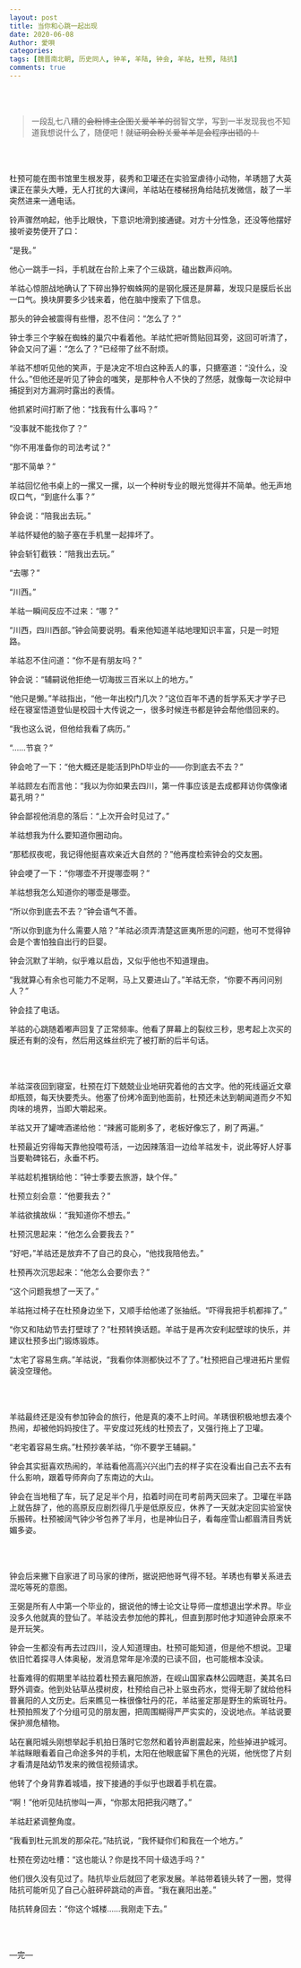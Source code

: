 ```yaml
---
layout: post
title: 当你和心跳一起出现
date: 2020-06-08
Author: 愛唄
categories: 
tags: [魏晋南北朝, 历史同人, 钟羊, 羊陆, 钟会, 羊祜, 杜预, 陆抗]
comments: true
---
```


<br>
<br>

>一段乱七八糟的~~会粉博主企图关爱羊羊的~~弱智文学，写到一半发现我也不知道我想说什么了，随便吧！~~就证明会粉关爱羊羊是会程序出错的！~~

<br>
<br>

杜预可能在图书馆里生根发芽，裴秀和卫瓘还在实验室虐待小动物，羊琇翘了大英课正在蒙头大睡，无人打扰的大课间，羊祜站在楼梯拐角给陆抗发微信，敲了一半突然进来一通电话。

铃声骤然响起，他手比眼快，下意识地滑到接通键。对方十分性急，还没等他摆好接听姿势便开了口：

“是我。”

他心一跳手一抖，手机就在台阶上来了个三级跳，磕出数声闷响。

羊祜心惊胆战地确认了下碎出狰狞蜘蛛网的是钢化膜还是屏幕，发现只是膜后长出一口气。换块屏要多少钱来着，他在脑中搜索了下信息。

那头的钟会被震得有些懵，忍不住问：“怎么了？”

钟士季三个字躲在蜘蛛的巢穴中看着他。羊祜忙把听筒贴回耳旁，这回可听清了，钟会又问了遍：“怎么了？”已经带了丝不耐烦。

羊祜不想听见他的笑声，于是决定不坦白这种丢人的事，只搪塞道：“没什么，没什么。”但他还是听见了钟会的嗤笑，是那种令人不快的了然感，就像每一次论辩中捕捉到对方漏洞时露出的表情。

他抓紧时间打断了他：“找我有什么事吗？”

“没事就不能找你了？”

“你不用准备你的司法考试？”

“那不简单？”

羊祜回忆他书桌上的一摞又一摞，以一个种树专业的眼光觉得并不简单。他无声地叹口气，“到底什么事？”

钟会说：“陪我出去玩。”

羊祜怀疑他的脑子塞在手机里一起摔坏了。

钟会斩钉截铁：“陪我出去玩。”

“去哪？”

“川西。”

羊祜一瞬间反应不过来：“哪？”

“川西，四川西部。”钟会简要说明。看来他知道羊祜地理知识丰富，只是一时短路。

羊祜忍不住问道：“你不是有朋友吗？”

钟会说：“辅嗣说他拒绝一切海拔三百米以上的地方。”

“他只是懒。”羊祜指出，“他一年出校门几次？”这位百年不遇的哲学系天才学子已经在寝室悟道登仙是校园十大传说之一，很多时候连书都是钟会帮他借回来的。

“我也这么说，但他给我看了病历。”

“……节哀？”

钟会呛了一下：“他大概还是能活到PhD毕业的——你到底去不去？”

羊祜顾左右而言他：“我以为你如果去四川，第一件事应该是去成都拜访你偶像诸葛孔明？”

钟会鄙视他消息的落后：“上次开会时见过了。”

羊祜想我为什么要知道你圈动向。

“那嵇叔夜呢，我记得他挺喜欢亲近大自然的？”他再度检索钟会的交友圈。

钟会哽了一下：“你哪壶不开提哪壶啊？”

羊祜想我怎么知道你的哪壶是哪壶。

“所以你到底去不去？”钟会语气不善。

“所以你到底为什么需要人陪？”羊祜必须弄清楚这匪夷所思的问题，他可不觉得钟会是个害怕独自出行的巨婴。

钟会沉默了半晌，似乎难以启齿，又似乎他也不知道理由。

“我就算心有余也可能力不足啊，马上又要进山了。”羊祜无奈，“你要不再问问别人？”

钟会挂了电话。

羊祜的心跳随着嘟声回复了正常频率。他看了屏幕上的裂纹三秒，思考起上次买的膜还有剩的没有，然后用这蛛丝织完了被打断的后半句话。

<br>
<br>

羊祜深夜回到寝室，杜预在灯下兢兢业业地研究着他的古文字。他的死线逼近文章却瓶颈，每天快要秃头。他塞了份烤冷面到他面前，杜预还未达到朝闻道而夕不知肉味的境界，当即大嚼起来。

羊祜又开了罐啤酒递给他：“辣酱可能刷多了，老板好像忘了，刷了两遍。”

杜预最近穷得每天靠他投喂苟活，一边因辣落泪一边给羊祜发卡，说此等好人好事当要勒碑铭石，永垂不朽。

羊祜趁机推锅给他：“钟士季要去旅游，缺个伴。”

杜预立刻会意：“他要我去？”

羊祜欲擒故纵：“我知道你不想去。”

杜预沉思起来：“他怎么会要我去？”

“好吧，”羊祜还是放弃不了自己的良心，“他找我陪他去。”

杜预再次沉思起来：“他怎么会要你去？”

“这个问题我想了一天了。”

羊祜拖过椅子在杜预身边坐下，又顺手给他递了张抽纸。“吓得我把手机都摔了。”

“你又和陆幼节去打壁球了？”杜预转换话题。羊祜于是再次安利起壁球的快乐，并建议杜预多出门锻炼锻炼。

“太宅了容易生病。”羊祜说，“我看你体测都快过不了了。”杜预把自己埋进拓片里假装没空理他。

<br>
<br>

羊祜最终还是没有参加钟会的旅行，他是真的凑不上时间。羊琇很积极地想去凑个热闹，却被他妈妈按住了。平安度过死线的杜预去了，又强行拖上了卫瓘。

“老宅着容易生病。”杜预抄袭羊祜，“你不要学王辅嗣。”

钟会其实挺喜欢热闹的，羊祜看他高高兴兴出门去的样子实在没看出自己去不去有什么影响，跟着导师奔向了东南边的大山。

钟会在当地租了车，玩了足足半个月，掐着时间在司考前两天回来了。卫瓘在半路上就告辞了，他的高原反应剧烈得几乎是低原反应，休养了一天就决定回实验室快乐搬砖。杜预被阔气钟少爷包养了半月，也是神仙日子，看每座雪山都眉清目秀妩媚多姿。

<br>
<br>

钟会后来撇下自家进了司马家的律所，据说把他哥气得不轻。羊琇也有攀关系进去混吃等死的意图。

王弼是所有人中第一个毕业的，据说他的博士论文让导师一度想退出学术界。毕业没多久他就真的登仙了。羊祜没去参加他的葬礼，但直到那时他才知道钟会原来不是开玩笑。

钟会一生都没有再去过四川，没人知道理由。杜预可能知道，但是他不想说。卫瓘依旧忙着探寻人体奥秘，发消息常年是冷漠的已读不回，也可能根本没读。

社畜难得的假期里羊祜拉着杜预去襄阳旅游，在岘山国家森林公园瞎逛，美其名曰野外调查。他到处钻草丛摸树皮，杜预给自己补上驱虫药水，觉得无聊了就给他科普襄阳的人文历史。后来瞧见一株很像牡丹的花，羊祜鉴定那是野生的紫斑牡丹。杜预拍照发了个分组可见的朋友圈，把周围糊得严严实实的，没说地点。羊祜说要保护濒危植物。

站在襄阳城头刚想举起手机拍日落时它忽然和着铃声剧震起来，险些掉进护城河。羊祜眯眼看着自己命途多舛的手机，太阳在他眼底留下黑色的光斑，他恍惚了片刻才看清是陆幼节发来的微信视频请求。

他转了个身背靠着城墙，按下接通的手似乎也跟着手机在震。

“啊！”他听见陆抗惨叫一声，“你那太阳把我闪瞎了。”

羊祜赶紧调整角度。

“我看到杜元凯发的那朵花。”陆抗说，“我怀疑你们和我在一个地方。”

杜预在旁边吐槽：“这也能认？你是找不同十级选手吗？”

他们很久没有见过了。陆抗毕业后就回了老家发展。羊祜带着镜头转了一圈，觉得陆抗可能听见了自己心脏砰砰跳动的声音。“我在襄阳出差。”

陆抗转身回去：“你这个城楼……我刚走下去。”

<br>
<br>

—完—

<br>
